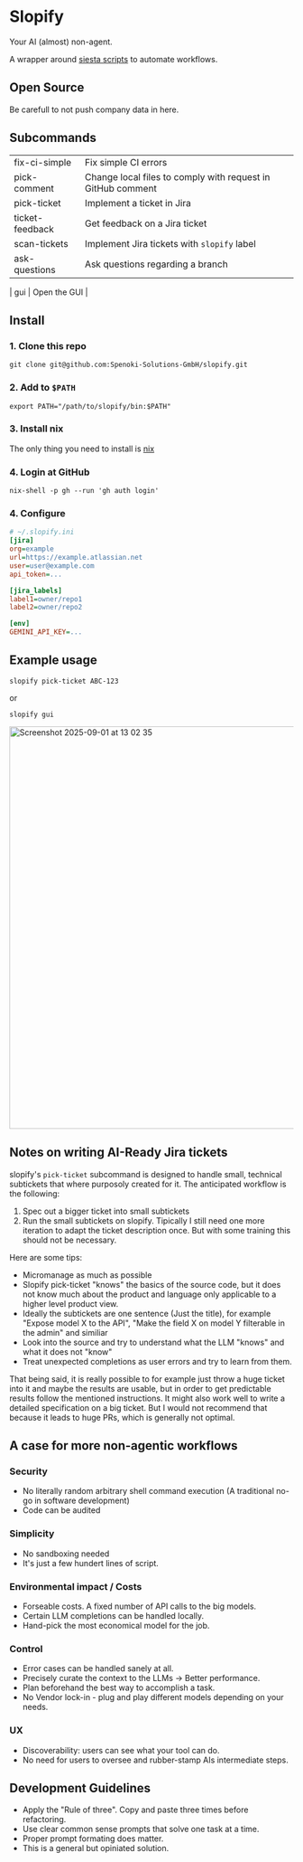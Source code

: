 # Slopify

Your AI (almost) non-agent.

A wrapper around [siesta scripts](https://github.com/ihucos/siesta) to automate workflows.

## Open Source
Be carefull to not push company data in here.

## Subcommands

| | |
| -------- | ------- |
| fix-ci-simple | Fix simple CI errors     |
| pick-comment  | Change local files to comply with request in GitHub comment     |
| pick-ticket   | Implement a ticket in Jira    |
| ticket-feedback   | Get feedback on a Jira ticket    |
| scan-tickets   | Implement Jira tickets with `slopify` label    |
| ask-questions   | Ask questions regarding a branch     |

| gui   | Open the GUI   |

## Install
### 1. Clone this repo
```
git clone git@github.com:Spenoki-Solutions-GmbH/slopify.git
```

### 2. Add to `$PATH`
```
export PATH="/path/to/slopify/bin:$PATH"
```
### 3. Install nix
The only thing you need to install is [nix](https://nix.dev/install-nix)

### 4. Login at GitHub
```
nix-shell -p gh --run 'gh auth login'
``` 

### 4. Configure
```ini
# ~/.slopify.ini
[jira]
org=example
url=https://example.atlassian.net
user=user@example.com
api_token=...

[jira_labels]
label1=owner/repo1
label2=owner/repo2

[env]
GEMINI_API_KEY=...
```

## Example usage
```
slopify pick-ticket ABC-123
```
or
```
slopify gui
```
<img width="912" height="712" alt="Screenshot 2025-09-01 at 13 02 35" src="https://github.com/user-attachments/assets/8249b473-e6c7-4f3d-b9bb-012b3c9d4a05" />


## Notes on writing AI-Ready Jira tickets
slopify's `pick-ticket` subcommand is designed to handle small, technical subtickets that where purposoly created for it. The anticipated workflow is the following:
1. Spec out a bigger ticket into small subtickets
2. Run the small subtickets on slopify. Tipically I still need one more iteration to adapt the ticket description once. But with some training this should not be necessary.

Here are some tips:
  - Micromanage as much as possible
  - Slopify pick-ticket "knows" the basics of the source code, but it does not know much about the product and language only applicable to a higher level product view.
  - Ideally the subtickets are one sentence (Just the title), for example "Expose model X to the API", "Make the field X on model Y filterable in the admin" and similiar
  - Look into the source and try to understand what the LLM "knows" and what it does not "know"
  - Treat unexpected completions as user errors and try to learn from them.

 That being said, it is really possible to for example just throw a huge ticket into it and maybe the results are usable, but in order to get predictable results follow the mentioned instructions.
 It might also work well to write a detailed specification on a big ticket. But I would not recommend that because it leads to huge PRs, which is generally not optimal.


## A case for more non-agentic workflows

### Security
* No literally random arbitrary shell command execution (A traditional no-go in software development)
* Code can be audited


### Simplicity
* No sandboxing needed
* It's just a few hundert lines of script.
  
### Environmental impact / Costs
* Forseable costs. A fixed number of API calls to the big models.
* Certain LLM completions can be handled locally.
* Hand-pick the most economical model for the job.

### Control
* Error cases can be handled sanely at all.
* Precisely curate the context to the LLMs -> Better performance.
* Plan beforehand the best way to accomplish a task.
* No Vendor lock-in - plug and play different models depending on your needs.

### UX
* Discoverability: users can see what your tool can do.
* No need for users to oversee and rubber-stamp AIs intermediate steps.


## Development Guidelines
* Apply the "Rule of three". Copy and paste three times before refactoring.
* Use clear common sense prompts that solve one task at a time.
* Proper prompt formating does matter.
* This is a general but opiniated solution.
